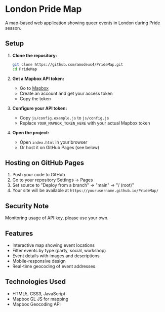 # London Pride Map

A map-based web application showing queer events in London during Pride season.

## Setup

1. **Clone the repository:**

   ```bash
   git clone https://github.com/amodeus4/PrideMap.git
   cd PrideMap
   ```

2. **Get a Mapbox API token:**

   - Go to [Mapbox](https://account.mapbox.com/)
   - Create an account and get your access token
   - Copy the token

3. **Configure your API token:**

   - Copy `js/config.example.js` to `js/config.js`
   - Replace `YOUR_MAPBOX_TOKEN_HERE` with your actual Mapbox token

4. **Open the project:**
   - Open `index.html` in your browser
   - Or host it on GitHub Pages (see below)

## Hosting on GitHub Pages

1. Push your code to GitHub
2. Go to your repository Settings → Pages
3. Set source to "Deploy from a branch" → "main" → "/ (root)"
4. Your site will be available at `https://yourusername.github.io/PrideMap/`

## Security Note

Monitoring usage of API key, please use your own.

## Features

- Interactive map showing event locations
- Filter events by type (party, social, workshop)
- Event details with images and descriptions
- Mobile-responsive design
- Real-time geocoding of event addresses

## Technologies Used

- HTML5, CSS3, JavaScript
- Mapbox GL JS for mapping
- Mapbox Geocoding API
